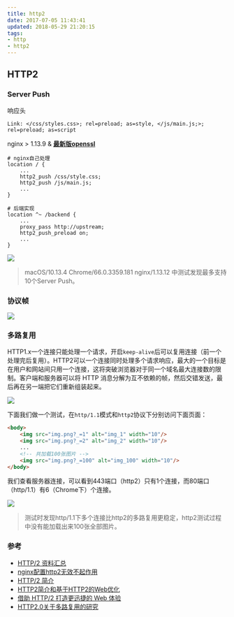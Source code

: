 ```yaml
---
title: http2
date: 2017-07-05 11:43:41
updated: 2018-05-29 21:20:15
tags: 
- http
- http2
---
```

## HTTP2

### Server Push

响应头
```
Link: </css/styles.css>; rel=preload; as=style, </js/main.js;>; rel=preload; as=script
```

nginx > 1.13.9 & **[最新版openssl](https://www.openssl.org/source/)**

``` nginx
# nginx自己处理
location / {
    ...
    http2_push /css/style.css;
    http2_push /js/main.js;
    ...
}
```

``` nginx 
# 后端实现
location ^~ /backend {
    ...
    proxy_pass http://upstream;
    http2_push_preload on;
    ...
}
```

![](/images/http2-server-push.png)

> macOS/10.13.4 Chrome/66.0.3359.181 nginx/1.13.12 中测试发现最多支持10个Server Push。

### 协议帧
![](/images/http2-binary-framing.png)

### 多路复用
HTTP1.x一个连接只能处理一个请求，开启`keep-alive`后可以复用连接（前一个处理完后复用）。HTTP2可以一个连接同时处理多个请求响应，最大的一个目标是在用户和网站间只用一个连接，这将突破浏览器对于同一个域名最大连接数的限制。客户端和服务器可以将 HTTP 消息分解为互不依赖的帧，然后交错发送，最后再在另一端把它们重新组装起来。

![](/images/http2-multiplexing.png)

下面我们做一个测试，在`http/1.1`模式和`http2`协议下分别访问下面页面：
``` html
<body>
    <img src="img.png?_=1" alt="img_1" width="10"/>
    <img src="img.png?_=2" alt="img_2" width="10"/>
    ...
    <!-- 共加载100张图片 -->
    <img src="img.png?_=100" alt="img_100" width="10"/>
</body>
```

我们查看服务器连接，可以看到443端口（http2）只有1个连接，而80端口（http/1.1）有6（Chrome下）个连接。

![](/images/http2-connections.png)

> 测试时发现http/1.1下多个连接比http2的多路复用更稳定，http2测试过程中没有能加载出来100张全部图片。

### 参考
- [HTTP/2 资料汇总](https://imququ.com/post/http2-resource.html)
- [nginx配置http2无效不起作用](https://www.phpsong.com/2818.html)
- [HTTP/2 简介](https://developers.google.com/web/fundamentals/performance/http2/?hl=zh-cn)
- [HTTP2简介和基于HTTP2的Web优化](https://github.com/creeperyang/blog/issues/23)
- [借助 HTTP/2 打造更迅捷的 Web 体验](https://w3ctech.com/topic/862)
- [HTTP2.0关于多路复用的研究](https://www.nihaoshijie.com.cn/index.php/archives/698/)
